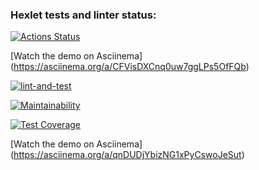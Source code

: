 ### Hexlet tests and linter status:
[![Actions Status](https://github.com/alsuibr/frontend-project-46/actions/workflows/hexlet-check.yml/badge.svg)](https://github.com/alsuibr/frontend-project-46/actions)

[Watch the demo on Asciinema] (https://asciinema.org/a/CFVisDXCnq0uw7ggLPs5OfFQb)

[![lint-and-test](https://github.com/alsuibr/frontend-project-46/actions/workflows/lint-and-test.yml/badge.svg)](https://github.com/alsuibr/frontend-project-46/actions/workflows/lint-and-test.yml)

[![Maintainability](https://api.codeclimate.com/v1/badges/1c98d75ab402798e699d/maintainability)](https://codeclimate.com/github/alsuibr/frontend-project-46/maintainability)

[![Test Coverage](https://api.codeclimate.com/v1/badges/1c98d75ab402798e699d/test_coverage)](https://codeclimate.com/github/alsuibr/frontend-project-46/test_coverage)

[Watch the demo on Asciinema] (https://asciinema.org/a/qnDUDjYbizNG1xPyCswoJeSut)